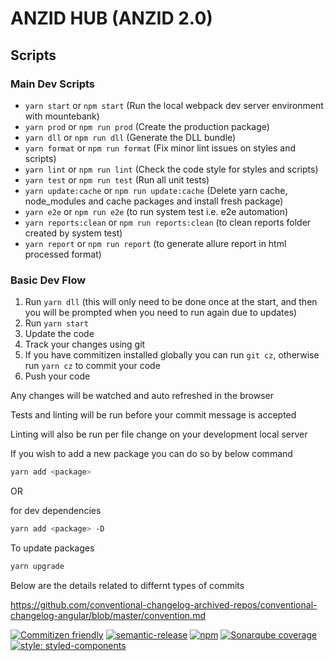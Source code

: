 # ANZID HUB (ANZID 2.0)

## Scripts

### Main Dev Scripts

* `yarn start` or `npm start` (Run the local webpack dev server environment with mountebank)
* `yarn prod` or `npm run prod` (Create the production package)
* `yarn dll` or `npm run dll` (Generate the DLL bundle)
* `yarn format` or `npm run format` (Fix minor lint issues on styles and scripts)
* `yarn lint` or `npm run lint` (Check the code style for styles and scripts)
* `yarn test` or `npm run test` (Run all unit tests)
* `yarn update:cache` or `npm run update:cache` (Delete yarn cache, node_modules and cache packages and install fresh package)
* `yarn e2e` or `npm run e2e` (to run system test i.e. e2e automation)
* `yarn reports:clean` or `npm run reports:clean` (to clean reports folder created by system test)
* `yarn report` or `npm run report` (to generate allure report in html processed format)

### Basic Dev Flow

1. Run `yarn dll` (this will only need to be done once at the start, and then you will be prompted when you need to run again due to updates)
2. Run `yarn start`
3. Update the code
4. Track your changes using git
5. If you have commitizen installed globally you can run `git cz`, otherwise run `yarn cz` to commit your code
6. Push your code

Any changes will be watched and auto refreshed in the browser

Tests and linting will be run before your commit message is accepted

Linting will also be run per file change on your development local server

If you wish to add a new package you can do so by below command
```sh
yarn add <package>
```
OR

for dev dependencies
```sh
yarn add <package> -D
```


To update packages
```sh
yarn upgrade 
```

Below are the details related to differnt types of commits

https://github.com/conventional-changelog-archived-repos/conventional-changelog-angular/blob/master/convention.md

[![Commitizen friendly](https://img.shields.io/badge/commitizen-friendly-brightgreen.svg)](http://commitizen.github.io/cz-cli/)
[![semantic-release](https://img.shields.io/badge/%20%20%F0%9F%93%A6%F0%9F%9A%80-semantic--release-e10079.svg)](https://github.com/leonardoanalista/corp-semantic-release)
[![npm](https://img.shields.io/npm/l/express.svg)]()
[![Sonarqube coverage](https://img.shields.io/badge/dynamic/.svg?label=SonarQube%20Coverage&colorB=brightgreen&prefix=&suffix=&query=&uri=Test)](https://dcsonarqube.service.dev/dashboard?id=csp-javascript-ui-anz-id-hub%3Adevelop)
[![style: styled-components](https://img.shields.io/badge/style-%F0%9F%92%85%20styled--components-orange.svg?colorB=007dba&colorA=db748e)](https://github.com/styled-components/styled-components)